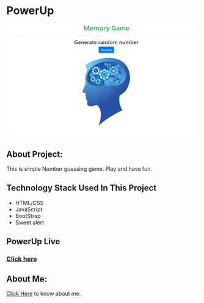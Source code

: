 # PowerUp

![Home page](home_page.png)


## About Project:
This is simple Number guessing game. Play and have fun.
## Technology Stack Used In This Project
* HTML/CSS
* JavaScript
* BootStrap
* Sweet alert

## PowerUp Live
### [Click here]( https://hemendrakhatik.github.io/PowerUp/) 

## About Me:

[Click Here](https://hemendrakhatik.github.io/Portfolio/) to know about me.
